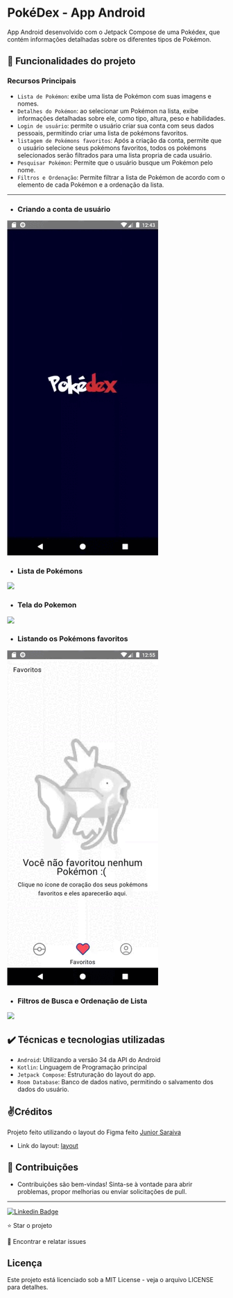# PokéDex - App Android

App Android desenvolvido com o Jetpack Compose de uma Pokédex, que contém informações detalhadas sobre os diferentes tipos de Pokémon.

## 🔨 Funcionalidades do projeto

### Recursos Principais
* ``Lista de Pokémon``: exibe uma lista de Pokémon com suas imagens e nomes.
* ``Detalhes do Pokémon``: ao selecionar um Pokémon na lista, exibe informações detalhadas sobre ele, como tipo, altura, peso e habilidades.
* ``Login de usuário``: permite o usuário criar sua conta com seus dados pessoais, permitindo criar uma lista de pokémons favoritos.
* ``listagem de Pokémons favoritos``: Após a criação da conta, permite que o usuário selecione seus pokémons favoritos, todos os pokémons selecionados serão filtrados para uma lista propria de cada usuário.
* ``Pesquisar Pokémon``: Permite que o usuário busque um Pokémon pelo nome.
* ``Filtros e Ordenação``: Permite filtrar a lista de Pokémon de acordo com o elemento de cada Pokémon e a ordenação da lista.

<hr>

* ### Criando a conta de usuário

<img src = "github/criando_conta.gif">

* ### Lista de Pokémons

<img src = "github/lista_pokemon.gif">

* ### Tela do Pokemon

<img src = "github/pokemons_screens.gif">

* ### Listando os Pokémons favoritos

<img src = "github/listando_os_pokemons_favoritos.gif">

* ### Filtros de Busca e Ordenação de Lista

<img src = "github/filtro_e_ordenacao.gif">

## ✔️ Técnicas e tecnologias utilizadas
* ``Android``: Utilizando a versão 34 da API do Android
* ``Kotlin``: Linguagem de Programação principal
* ``Jetpack Compose``: Estruturação do layout do app.
* ``Room Database``: Banco de dados nativo, permitindo o salvamento dos dados do usuário.

## ✌️Créditos
Projeto feito utilizando o layout do Figma feito <a href="https://www.linkedin.com/in/junior-saraiva/"> Junior Saraiva</a> <br>
* Link do layout: <a href="https://www.figma.com/community/file/1202971127473077147/pokedex-pokemon-app"> layout </a>

## 🤝 Contribuições

- Contribuições são bem-vindas! Sinta-se à vontade para abrir problemas, propor melhorias ou enviar solicitações de pull.
<hr>

[![Linkedin Badge](https://img.shields.io/badge/-JeanCarlo-blue?style=flat-square&logo=Linkedin&logoColor=white&link=https://www.linkedin.com/in/jeancarlotorre619b/)](https://www.linkedin.com/in/jeancarlotorre619b/)

⭐️ Star o projeto

🐛 Encontrar e relatar issues

## Licença
Este projeto está licenciado sob a MIT License - veja o arquivo LICENSE para detalhes.